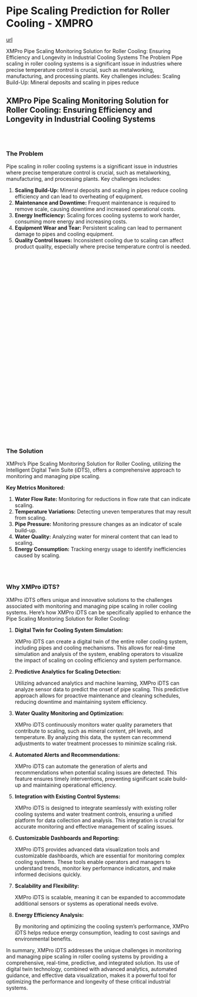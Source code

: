 # Pipe Scaling Prediction for Roller Cooling - XMPRO

[url](https://xmpro.com/solutions-library/mining,use-cases/pipe-scaling-prediction-for-roller-cooling/)


<div class="portfolio-top">

<div class="row page-wrapper">

<div class="large-12 col mb-0 pb-0">

<div class="portfolio-summary entry-summary">

<div class="row">

<div class="col col-fit pb-0">
XMPro Pipe Scaling Monitoring Solution for Roller Cooling: Ensuring Efficiency and Longevity in Industrial Cooling Systems The Problem Pipe scaling in roller cooling systems is a significant issue in industries where precise temperature control is crucial, such as metalworking, manufacturing, and processing plants. Key challenges includes: Scaling Build-Up: Mineral deposits and scaling in pipes reduce
</div>
</div>
</div>
</div>
</div>

<div id="portfolio-content" role="main">

<div class="portfolio-inner">

<div class="row" id="row-957903473">

<div class="col small-12 large-12" id="col-475019530">

<div class="col-inner">
<h2>XMPro Pipe Scaling Monitoring Solution for Roller Cooling: Ensuring Efficiency and Longevity in Industrial Cooling Systems</h2>

<div class="gap-element clearfix" id="gap-136333096" style="display:block; height:auto;">
<style>
#gap-136333096 {
  padding-top: 30px;
}
</style>
</div>

<div class="row" id="row-1435669963">

<div class="col medium-6 small-12 large-6" id="col-1494947345">

<div class="col-inner">
<h3>The Problem</h3>
<p>Pipe scaling in roller cooling systems is a significant issue in industries where precise temperature control is crucial, such as metalworking, manufacturing, and processing plants. Key challenges includes:</p>
<ol>
<li><strong>Scaling Build-Up:</strong> Mineral deposits and scaling in pipes reduce cooling efficiency and can lead to overheating of equipment.</li>
<li><strong>Maintenance and Downtime:</strong> Frequent maintenance is required to remove scale, causing downtime and increased operational costs.</li>
<li><strong>Energy Inefficiency:</strong> Scaling forces cooling systems to work harder, consuming more energy and increasing costs.</li>
<li><strong>Equipment Wear and Tear:</strong> Persistent scaling can lead to permanent damage to pipes and cooling equipment.</li>
<li><strong>Quality Control Issues:</strong> Inconsistent cooling due to scaling can affect product quality, especially where precise temperature control is needed.</li>
</ol>
</div>
</div>

<div class="col medium-6 small-12 large-6" id="col-645607124">

<div class="col-inner">

<div class="banner has-hover" id="banner-183872687">

<div class="banner-inner fill">

<div class="banner-bg fill">

<div class="bg fill bg-fill"></div>
</div>

<div class="banner-layers container">

<div class="fill banner-link"></div>

<div class="text-box banner-layer x50 md-x50 lg-x50 y50 md-y50 lg-y50 res-text" id="text-box-217483190">

<div class="text-box-content text dark">

<div class="text-inner text-center">
</div>
</div>
<style>
#text-box-217483190 {
  width: 60%;
}
#text-box-217483190 .text-box-content {
  font-size: 100%;
}
</style>
</div>
</div>
</div>
<style>
#banner-183872687 {
  padding-top: 500px;
}
#banner-183872687 .bg.bg-loaded {
  background-image: url(https://xmpro.com/wp-content/uploads/2020/04/14.jpg);
}
</style>
</div>
</div>
</div>
</div>
<h3>The Solution</h3>
<p>XMPro’s Pipe Scaling Monitoring Solution for Roller Cooling, utilizing the Intelligent Digital Twin Suite (iDTS), offers a comprehensive approach to monitoring and managing pipe scaling.</p>
<p><strong>Key Metrics Monitored:</strong></p>
<ol>
<li><strong>Water Flow Rate:</strong> Monitoring for reductions in flow rate that can indicate scaling.</li>
<li><strong>Temperature Variations:</strong> Detecting uneven temperatures that may result from scaling.</li>
<li><strong>Pipe Pressure:</strong> Monitoring pressure changes as an indicator of scale build-up.</li>
<li><strong>Water Quality:</strong> Analyzing water for mineral content that can lead to scaling.</li>
<li><strong>Energy Consumption:</strong> Tracking energy usage to identify inefficiencies caused by scaling.</li>
</ol>

<div class="gap-element clearfix" id="gap-255165200" style="display:block; height:auto;">
<style>
#gap-255165200 {
  padding-top: 30px;
}
</style>
</div>

<div class="flex-1 overflow-hidden">

<div class="react-scroll-to-bottom--css-rnwrn-79elbk h-full">

<div class="react-scroll-to-bottom--css-rnwrn-1n7m0yu">

<div class="flex flex-col pb-9 text-sm">

<div class="w-full text-token-text-primary" data-testid="conversation-turn-21">

<div class="px-4 py-2 justify-center text-base md:gap-6 m-auto">

<div class="flex flex-1 text-base mx-auto gap-3 md:px-5 lg:px-1 xl:px-5 md:max-w-3xl lg:max-w-[40rem] xl:max-w-[48rem] group final-completion">

<div class="relative flex w-full flex-col lg:w-[calc(100%-115px)] agent-turn">

<div class="flex-col gap-1 md:gap-3">

<div class="flex flex-grow flex-col max-w-full">

<div class="min-h-[20px] text-message flex flex-col items-start gap-3 whitespace-pre-wrap break-words [.text-message+&amp;]:mt-5 overflow-x-auto" data-message-author-role="assistant" data-message-id="06179272-45ef-4632-8240-2e5f6427182e">

<div class="markdown prose w-full break-words dark:prose-invert light">
<h3>Why XMPro iDTS?</h3>
<p>XMPro iDTS offers unique and innovative solutions to the challenges associated with monitoring and managing pipe scaling in roller cooling systems. Here’s how XMPro iDTS can be specifically applied to enhance the Pipe Scaling Monitoring Solution for Roller Cooling:</p>
<ol>
<li>
<p><strong>Digital Twin for Cooling System Simulation:</strong></p>
<p>XMPro iDTS can create a digital twin of the entire roller cooling system, including pipes and cooling mechanisms. This allows for real-time simulation and analysis of the system, enabling operators to visualize the impact of scaling on cooling efficiency and system performance.</p></li>
<li>
<p><strong>Predictive Analytics for Scaling Detection:</strong></p>
<p>Utilizing advanced analytics and machine learning, XMPro iDTS can analyze sensor data to predict the onset of pipe scaling. This predictive approach allows for proactive maintenance and cleaning schedules, reducing downtime and maintaining system efficiency.</p></li>
<li>
<p><strong>Water Quality Monitoring and Optimization:</strong></p>
<p>XMPro iDTS continuously monitors water quality parameters that contribute to scaling, such as mineral content, pH levels, and temperature. By analyzing this data, the system can recommend adjustments to water treatment processes to minimize scaling risk.</p></li>
<li>
<p><strong>Automated Alerts and Recommendations:</strong></p>
<p>XMPro iDTS can automate the generation of alerts and recommendations when potential scaling issues are detected. This feature ensures timely interventions, preventing significant scale build-up and maintaining operational efficiency.</p></li>
<li>
<p><strong>Integration with Existing Control Systems:</strong></p>
<p>XMPro iDTS is designed to integrate seamlessly with existing roller cooling systems and water treatment controls, ensuring a unified platform for data collection and analysis. This integration is crucial for accurate monitoring and effective management of scaling issues.</p></li>
<li>
<p><strong>Customizable Dashboards and Reporting:</strong></p>
<p>XMPro iDTS provides advanced data visualization tools and customizable dashboards, which are essential for monitoring complex cooling systems. These tools enable operators and managers to understand trends, monitor key performance indicators, and make informed decisions quickly.</p></li>
<li>
<p><strong>Scalability and Flexibility:</strong></p>
<p>XMPro iDTS is scalable, meaning it can be expanded to accommodate additional sensors or systems as operational needs evolve.</p></li>
<li>
<p><strong>Energy Efficiency Analysis:</strong></p>
<p>By monitoring and optimizing the cooling system’s performance, XMPro iDTS helps reduce energy consumption, leading to cost savings and environmental benefits.</p></li>
</ol>
<p>In summary, XMPro iDTS addresses the unique challenges in monitoring and managing pipe scaling in roller cooling systems by providing a comprehensive, real-time, predictive, and integrated solution. Its use of digital twin technology, combined with advanced analytics, automated guidance, and effective data visualization, makes it a powerful tool for optimizing the performance and longevity of these critical industrial systems.</p>
</div>
</div>
</div>
</div>
</div>
</div>
</div>
</div>
</div>
</div>
</div>
</div>
</div>
</div>
</div>
</div>
</div>
</div>